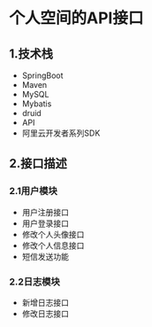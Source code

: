 # 个人空间的API接口
## 1.技术栈
-  SpringBoot
- Maven
- MySQL
- Mybatis
- druid
- API
- 阿里云开发者系列SDK

## 2.接口描述
### 2.1用户模块
- 用户注册接口
- 用户登录接口
- 修改个人头像接口
- 修改个人信息接口
- 短信发送功能
### 2.2日志模块
- 新增日志接口
- 修改日志接口


